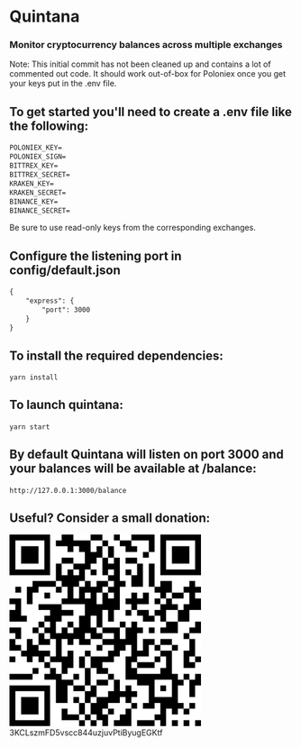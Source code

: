 # Quintana
### Monitor cryptocurrency balances across multiple exchanges
Note: This initial commit has not been cleaned up and contains a lot of commented out code. It should work out-of-box for Poloniex once you get your keys put in the .env file.

## To get started you'll need to create a .env file like the following:
```
POLONIEX_KEY=
POLONIEX_SIGN=
BITTREX_KEY=
BITTREX_SECRET=
KRAKEN_KEY=
KRAKEN_SECRET=
BINANCE_KEY=
BINANCE_SECRET=
```
Be sure to use read-only keys from the corresponding exchanges.

## Configure the listening port in config/default.json
```
{
    "express": {
        "port": 3000
    }
}
```

## To install the required dependencies:
```
yarn install
```

## To launch quintana:
```
yarn start
```

## By default Quintana will listen on port 3000 and your balances will be available at /balance:
```
http://127.0.0.1:3000/balance
```

## Useful? Consider a small donation:
<img src="public/donate.png" width="340" title="Donate Bitcoin">
3KCLszmFD5vscc844uzjuvPtiByugEGKtf
